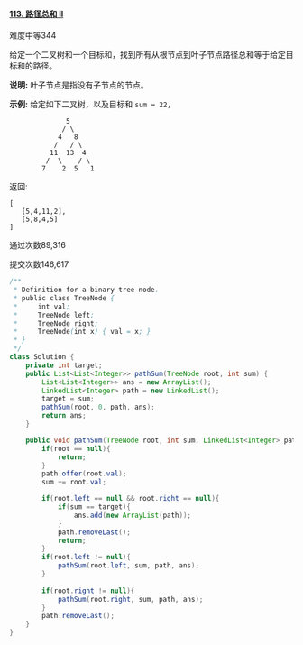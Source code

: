 #### [113. 路径总和 II](https://leetcode-cn.com/problems/path-sum-ii/)

难度中等344

给定一个二叉树和一个目标和，找到所有从根节点到叶子节点路径总和等于给定目标和的路径。

**说明:** 叶子节点是指没有子节点的节点。

**示例:**
给定如下二叉树，以及目标和 `sum = 22`，

```
              5
             / \
            4   8
           /   / \
          11  13  4
         /  \    / \
        7    2  5   1
```

返回:

```
[
   [5,4,11,2],
   [5,8,4,5]
]
```

通过次数89,316

提交次数146,617

```java
/**
 * Definition for a binary tree node.
 * public class TreeNode {
 *     int val;
 *     TreeNode left;
 *     TreeNode right;
 *     TreeNode(int x) { val = x; }
 * }
 */
class Solution {
    private int target;
    public List<List<Integer>> pathSum(TreeNode root, int sum) {
        List<List<Integer>> ans = new ArrayList();
        LinkedList<Integer> path = new LinkedList();
        target = sum;
        pathSum(root, 0, path, ans);
        return ans;
    }

    public void pathSum(TreeNode root, int sum, LinkedList<Integer> path, List<List<Integer>> ans){
        if(root == null){
            return;
        }
        path.offer(root.val);
        sum += root.val;

        if(root.left == null && root.right == null){
            if(sum == target){
                ans.add(new ArrayList(path));
            }
            path.removeLast();
            return;
        }
        if(root.left != null){
            pathSum(root.left, sum, path, ans);
        }
        
        if(root.right != null){
            pathSum(root.right, sum, path, ans);
        }
        path.removeLast();
    }
}
```